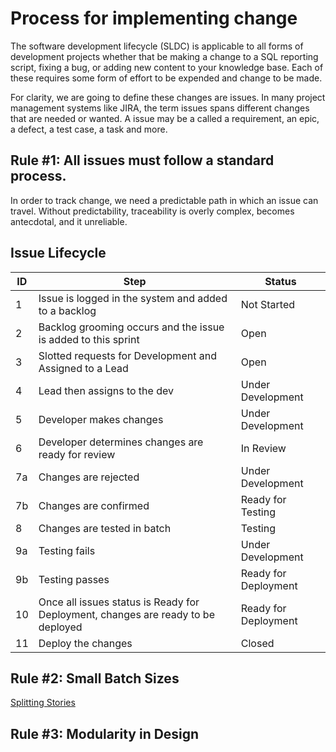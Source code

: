 # Process for implementing change

The software development lifecycle (SLDC) is applicable to all forms of development projects whether that be making a change to a SQL reporting script, fixing a bug, or adding new content to your knowledge base. Each of these requires some form of effort to be expended and change to be made. 

For clarity, we are going to define these changes are issues. In many project management systems like JIRA, the term issues spans different changes that are needed or wanted. A issue may be a called a requirement, an epic, a defect, a test case, a task and more.

## Rule #1: All issues must follow a standard process.
In order to track change, we need a predictable path in which an issue can travel. Without predictability, traceability is overly complex, becomes antecdotal, and it unreliable.

## Issue Lifecycle

|ID|Step|Status|
|-----|-----|-----|
|1| Issue is logged in the system and added to a backlog | Not Started |
|2| Backlog grooming occurs and the issue is added to this sprint | Open |
|3| Slotted requests for Development and Assigned to a Lead | Open | 
|4| Lead then assigns to the dev | Under Development |
|5| Developer makes changes | Under Development |
|6| Developer determines changes are ready for review | In Review |
|7a| Changes are rejected | Under Development |
|7b| Changes are confirmed | Ready for Testing |
|8|  Changes are tested in batch | Testing |
|9a| Testing fails | Under Development |
|9b| Testing passes | Ready for Deployment |
|10| Once all issues status is Ready for Deployment, changes are ready to be deployed | Ready for Deployment |
|11| Deploy the changes | Closed |

## Rule #2: Small Batch Sizes
[Splitting Stories](https://blog.jbrains.ca/permalink/how-youll-probably-learn-to-split-features)

## Rule #3: Modularity in Design


